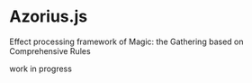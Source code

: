 # Azorius.js
Effect processing framework of Magic: the Gathering based on Comprehensive Rules

work in progress